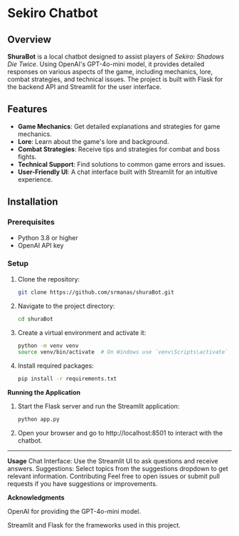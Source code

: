 # Sekiro Chatbot

## Overview

**ShuraBot** is a local chatbot designed to assist players of *Sekiro: Shadows Die Twice*. Using OpenAI's GPT-4o-mini model, it provides detailed responses on various aspects of the game, including mechanics, lore, combat strategies, and technical issues. The project is built with Flask for the backend API and Streamlit for the user interface.

## Features

- **Game Mechanics**: Get detailed explanations and strategies for game mechanics.
- **Lore**: Learn about the game's lore and background.
- **Combat Strategies**: Receive tips and strategies for combat and boss fights.
- **Technical Support**: Find solutions to common game errors and issues.
- **User-Friendly UI**: A chat interface built with Streamlit for an intuitive experience.

## Installation

### Prerequisites

- Python 3.8 or higher
- OpenAI API key

### Setup

1. Clone the repository:

   ```bash
   git clone https://github.com/srmanas/shuraBot.git

2. Navigate to the project directory:

   ```bash
   cd shuraBot

3. Create a virtual environment and activate it:

   ```bash
   python -m venv venv
   source venv/bin/activate  # On Windows use `venv\Scripts\activate`

4. Install required packages:

   ```bash
   pip install -r requirements.txt

**Running the Application**
1. Start the Flask server and run the Streamlit application:

   ```bash
   python app.py

2. Open your browser and go to http://localhost:8501 to interact with the chatbot.

----------------------------------------------------------------------------------------

**Usage**
Chat Interface: Use the Streamlit UI to ask questions and receive answers.
Suggestions: Select topics from the suggestions dropdown to get relevant information.
Contributing
Feel free to open issues or submit pull requests if you have suggestions or improvements.


**Acknowledgments**

OpenAI for providing the GPT-4o-mini model.

Streamlit and Flask for the frameworks used in this project.
